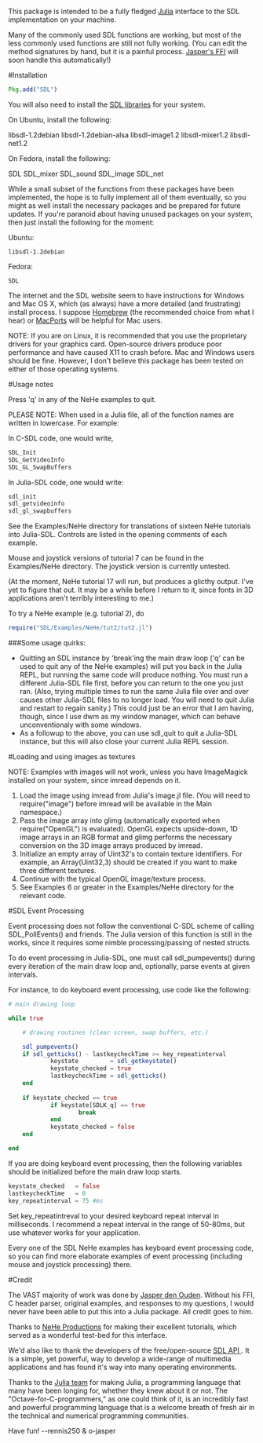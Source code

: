 This package is intended to be a fully fledged
[Julia](http://www.julialang.org) interface to the SDL implementation on your
machine.

Many of the commonly used SDL functions are working, but most of the less
commonly used functions are still not fully working. (You can edit the method
signatures by hand, but it is a painful process.  [Jasper's
FFI](https://github.com/o-jasper/julia-ffi.git) will soon handle this
automatically!)

#Installation

```julia
Pkg.add("SDL")
```

You will also need to install the [SDL libraries](http://www.libsdl.org) for
your system.

On Ubuntu, install the following:

libsdl-1.2debian
libsdl-1.2debian-alsa
libsdl-image1.2
libsdl-mixer1.2
libsdl-net1.2

On Fedora, install the following:

SDL
SDL_mixer
SDL_sound
SDL_image
SDL_net

While a small subset of the functions from these packages have been
implemented, the hope is to fully implement all of them eventually, so you
might as well install the necessary packages and be prepared for future
updates.  If you're paranoid about having unused packages on your system, then
just install the following for the moment:

Ubuntu:

	libsdl-1.2debian

Fedora:

	SDL

The internet and the SDL website seem to have instructions for Windows and Mac
OS X, which (as always) have a more detailed (and frustrating) install process.
I suppose [Homebrew](http://mxcl.github.com/homebrew/) (the recommended choice
from what I hear) or [MacPorts](https://www.macports.org) will be helpful for
Mac users.

NOTE: If you are on Linux, it is recommended that you use the proprietary
drivers for your graphics card.  Open-source drivers produce poor performance
and have caused X11 to crash before.  Mac and Windows users should be fine.
However, I don't believe this package has been tested on either of those
operating systems.

#Usage notes

Press 'q' in any of the NeHe examples to quit.

PLEASE NOTE: When used in a Julia file, all of the function names are written in
lowercase. For example:

In C-SDL code, one would write,

```c
SDL_Init
SDL_GetVideoInfo
SDL_GL_SwapBuffers
```

In Julia-SDL code, one would write:

```julia
sdl_init
sdl_getvideoinfo
sdl_gl_swapbuffers
```

See the Examples/NeHe directory for translations of sixteen NeHe tutorials into
Julia-SDL.  Controls are listed in the opening comments of each example.  

Mouse and joystick versions of tutorial 7 can be found in the Examples/NeHe
directory.  The joystick version is currently untested.

(At the moment, NeHe tutorial 17 will run, but produces a glicthy output.  I've
yet to figure that out.  It may be a while before I return to it, since fonts
in 3D applications aren't terribly interesting to me.)

To try a NeHe example (e.g. tutorial 2), do

```julia
require("SDL/Examples/NeHe/tut2/tut2.jl")
```

###Some usage quirks:

- Quitting an SDL instance by 'break'ing the main draw loop ('q' can be used to
quit any of the NeHe examples) will put you back in the Julia REPL, but running the
same code will produce nothing. You must run a different Julia-SDL file first,
before you can return to the one you just ran.  (Also, trying multiple times to
run the same Julia file over and over causes other Julia-SDL files to no longer
load.  You will need to quit Julia and restart to regain sanity.)  This could
just be an error that I am having, though, since I use dwm as my window
manager, which can behave unconventionaly with some windows.
- As a followup to the above, you can use sdl_quit to quit a Julia-SDL
instance, but this will also close your current Julia REPL session.

#Loading and using images as textures

NOTE: Examples with images will not work, unless you have ImageMagick installed on
your system, since imread depends on it.

1. Load the image using imread from Julia's image.jl file. (You will need to
	 require("image") before imread will be available in the Main namespace.)
2. Pass the image array into glimg (automatically exported when
	 require("OpenGL") is evaluated). OpenGL expects upside-down, 1D image arrays
	 in an RGB format and glimg performs the necessary conversion on the 3D image
	 arrays produced by imread.
3. Initialize an empty array of Uint32's to contain texture identifiers.  For
	 example, an Array(Uint32,3) should be created if you want to make three
	 different textures.
4. Continue with the typical OpenGL image/texture process.
5. See Examples 6 or greater in the Examples/NeHe directory for the relevant
	 code.
	 
#SDL Event Processing

Event processing does not follow the conventional C-SDL scheme of calling
SDL_PollEvents() and friends.  The Julia version of this function is still in
the works, since it requires some nimble processing/passing of nested structs.  

To do event processing in Julia-SDL, one must call sdl_pumpevents() during
every iteration of the main draw loop and, optionally, parse events at given
intervals.

For instance, to do keyboard event processing, use code like the following:

```julia
# main drawing loop

while true

	# drawing routines (clear screen, swap buffers, etc.)

	sdl_pumpevents()
	if sdl_getticks() - lastkeycheckTime >= key_repeatinterval
			keystate         = sdl_getkeystate()
			keystate_checked = true
			lastkeycheckTime = sdl_getticks()
	end
			
	if keystate_checked == true
			if keystate[SDLK_q] == true
					break
			end
			keystate_checked = false
	end

end
```

If you are doing keyboard event processing, then the following variables should
be initialized before the main draw loop starts.

```julia
keystate_checked   = false
lastkeycheckTime   = 0
key_repeatinterval = 75 #ms
```

Set key_repeatintreval to your desired keyboard repeat interval in
milliseconds.  I recommend a repeat interval in the range of 50-80ms, but use
whatever works for your application.

Every one of the SDL NeHe examples has keyboard event processing code, so you
can find more elaborate examples of event processing (including mouse and
joystick processing) there.

#Credit

The VAST majority of work was done by [Jasper den
Ouden](https://github.com/o-jasper).  Without his FFI, C header parser,
original examples, and responses to my questions, I would never have been able
to put this into a Julia package.  All credit goes to him.

Thanks to [NeHe Productions](http://nehe.gamedev.net) for making their
excellent tutorials, which served as a wonderful test-bed for this interface. 

We'd also like to thank the developers of the free/open-source [SDL API
](http://www.libsdl.org). It is a simple, yet powerful, way to develop a
wide-range of multimedia applications and has found it's way into many
operating environments.

Thanks to the [Julia team](http://julialang.org) for making Julia, a
programming language that many have been longing for, whether they knew about
it or not. The "Octave-for-C-programmers," as one could think of it, is an
incredibly fast and powerful programming language that is a welcome breath of
fresh air in the technical and numerical programming communities.

Have fun!
--rennis250 & o-jasper
